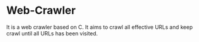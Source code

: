 # Web-Crawler

It is a web crawler based on C. It aims to crawl all effective URLs and keep crawl until all URLs has been visited.
